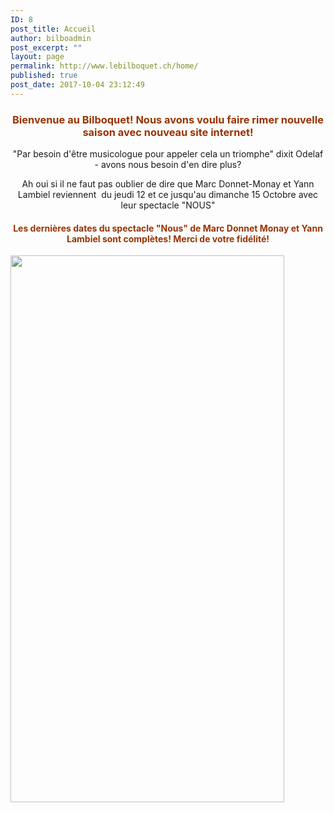 ```yaml
---
ID: 8
post_title: Accueil
author: bilboadmin
post_excerpt: ""
layout: page
permalink: http://www.lebilboquet.ch/home/
published: true
post_date: 2017-10-04 23:12:49
---
```

<h3 style="text-align: center;"><span style="color: #993300;"><strong>Bienvenue au Bilboquet! Nous avons voulu faire rimer nouvelle saison avec nouveau site internet!</strong></span></h3>
<p style="text-align: center;">"Par besoin d'être musicologue pour appeler cela un triomphe" dixit Odelaf - avons nous besoin d'en dire plus?</p>
<p style="text-align: center;">Ah oui si il ne faut pas oublier de dire que Marc Donnet-Monay et Yann Lambiel reviennent  du jeudi 12 et ce jusqu'au dimanche 15 Octobre avec leur spectacle "NOUS"</p>

<h4 style="text-align: center;"><span style="color: #993300;"><strong>Les dernières dates du spectacle "Nous" de Marc Donnet Monay et Yann Lambiel sont complètes! Merci de votre fidélité!</strong></span></h4>
<img class="aligncenter wp-image-52 size-full" src="//www.lebilboquet.ch/wp-content/uploads/2017/06/1.Lambiel-Donnet.jpg" alt="" width="438" height="875" />